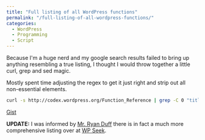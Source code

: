 ```yaml
---
title: "Full listing of all WordPress functions"
permalink: "/full-listing-of-all-wordpress-functions/"
categories:
  - WordPress
  - Programming
  - Script
---
```


Because I'm a huge nerd and my google search results failed to bring up anything resembling a true listing, I thought I would throw together a little curl, grep and sed magic.

Mostly spent time adjusting the regex to get it just right and strip out all non-essential elements.

```bash
curl -s http://codex.wordpress.org/Function_Reference | grep -C 0 "title=\"Function Reference" | sed 's/.*:.*Function Reference\/.*">//' | sed 's/<.*>//' | sed 's/(.*)//' > wp-functions.txt
```

[Gist](https://gist.github.com/4511254)

<strong>UPDATE:</strong> I was informed by <a title="Ryan Duff, Twitter fiend" href="https://twitter.com/ryancduff">Mr. Ryan Duff</a> there is in fact a much more comprehensive listing over at <a title="much more comprehensive WordPress function listing" href="http://api.wpseek.com/?method=wordpress.getfunctions&amp;output=plain">WP Seek</a>.